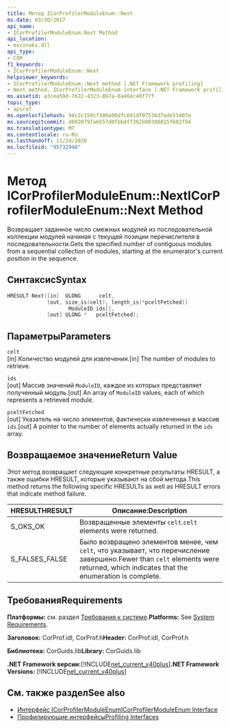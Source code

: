 ```yaml
---
title: Метод ICorProfilerModuleEnum::Next
ms.date: 03/30/2017
api_name:
- ICorProfilerModuleEnum.Next Method
api_location:
- mscorwks.dll
api_type:
- COM
f1_keywords:
- ICorProfilerModuleEnum::Next
helpviewer_keywords:
- ICorProfilerModuleEnum::Next method [.NET Framework profiling]
- Next method, ICorProfilerModuleEnum interface [.NET Framework profiling]
ms.assetid: a3cea59d-7622-4323-897a-0a464c40f77f
topic_type:
- apiref
ms.openlocfilehash: 94c2c159cf386e00dfc0d1df97536d7ade53407e
ms.sourcegitcommit: d8020797a6657d0fbbdff362b80300815f682f94
ms.translationtype: MT
ms.contentlocale: ru-RU
ms.lasthandoff: 11/24/2020
ms.locfileid: "95732948"
---
```

# <a name="icorprofilermoduleenumnext-method"></a><span data-ttu-id="42fe3-102">Метод ICorProfilerModuleEnum::Next</span><span class="sxs-lookup"><span data-stu-id="42fe3-102">ICorProfilerModuleEnum::Next Method</span></span>

<span data-ttu-id="42fe3-103">Возвращает заданное число смежных модулей из последовательной коллекции модулей начиная с текущей позиции перечислителя в последовательности.</span><span class="sxs-lookup"><span data-stu-id="42fe3-103">Gets the specified number of contiguous modules from a sequential collection of modules, starting at the enumerator's current position in the sequence.</span></span>  
  
## <a name="syntax"></a><span data-ttu-id="42fe3-104">Синтаксис</span><span class="sxs-lookup"><span data-stu-id="42fe3-104">Syntax</span></span>  
  
```cpp  
HRESULT Next([in]  ULONG      celt,  
             [out, size_is(celt), length_is(*pceltFetched)]  
                    ModuleID ids[],  
             [out] ULONG *   pceltFetched);  
```  
  
## <a name="parameters"></a><span data-ttu-id="42fe3-105">Параметры</span><span class="sxs-lookup"><span data-stu-id="42fe3-105">Parameters</span></span>  

 `celt`  
 <span data-ttu-id="42fe3-106">[in] Количество модулей для извлечения.</span><span class="sxs-lookup"><span data-stu-id="42fe3-106">[in] The number of modules to retrieve.</span></span>  
  
 `ids`  
 <span data-ttu-id="42fe3-107">[out] Массив значений `ModuleID`, каждое из которых представляет полученный модуль.</span><span class="sxs-lookup"><span data-stu-id="42fe3-107">[out] An array of `ModuleID` values, each of which represents a retrieved module.</span></span>  
  
 `pceltFetched`  
 <span data-ttu-id="42fe3-108">[out] Указатель на число элементов, фактически извлеченных в массив `ids`.</span><span class="sxs-lookup"><span data-stu-id="42fe3-108">[out] A pointer to the number of elements actually returned in the `ids` array.</span></span>  
  
## <a name="return-value"></a><span data-ttu-id="42fe3-109">Возвращаемое значение</span><span class="sxs-lookup"><span data-stu-id="42fe3-109">Return Value</span></span>  

 <span data-ttu-id="42fe3-110">Этот метод возвращает следующие конкретные результаты HRESULT, а также ошибки HRESULT, которые указывают на сбой метода.</span><span class="sxs-lookup"><span data-stu-id="42fe3-110">This method returns the following specific HRESULTs as well as HRESULT errors that indicate method failure.</span></span>  
  
|<span data-ttu-id="42fe3-111">HRESULT</span><span class="sxs-lookup"><span data-stu-id="42fe3-111">HRESULT</span></span>|<span data-ttu-id="42fe3-112">Описание:</span><span class="sxs-lookup"><span data-stu-id="42fe3-112">Description</span></span>|  
|-------------|-----------------|  
|<span data-ttu-id="42fe3-113">S_OK</span><span class="sxs-lookup"><span data-stu-id="42fe3-113">S_OK</span></span>|<span data-ttu-id="42fe3-114">Возвращенные элементы `celt`.</span><span class="sxs-lookup"><span data-stu-id="42fe3-114">`celt` elements were returned.</span></span>|  
|<span data-ttu-id="42fe3-115">S_FALSE</span><span class="sxs-lookup"><span data-stu-id="42fe3-115">S_FALSE</span></span>|<span data-ttu-id="42fe3-116">Было возвращено элементов менее, чем `celt`, что указывает, что перечисление завершено.</span><span class="sxs-lookup"><span data-stu-id="42fe3-116">Fewer than `celt` elements were returned, which indicates that the enumeration is complete.</span></span>|  
  
## <a name="requirements"></a><span data-ttu-id="42fe3-117">Требования</span><span class="sxs-lookup"><span data-stu-id="42fe3-117">Requirements</span></span>  

 <span data-ttu-id="42fe3-118">**Платформы:** см. раздел [Требования к системе](../../get-started/system-requirements.md).</span><span class="sxs-lookup"><span data-stu-id="42fe3-118">**Platforms:** See [System Requirements](../../get-started/system-requirements.md).</span></span>  
  
 <span data-ttu-id="42fe3-119">**Заголовок:** CorProf.idl, CorProf.h</span><span class="sxs-lookup"><span data-stu-id="42fe3-119">**Header:** CorProf.idl, CorProf.h</span></span>  
  
 <span data-ttu-id="42fe3-120">**Библиотека:** CorGuids.lib</span><span class="sxs-lookup"><span data-stu-id="42fe3-120">**Library:** CorGuids.lib</span></span>  
  
 <span data-ttu-id="42fe3-121">**.NET Framework версии:**[!INCLUDE[net_current_v40plus](../../../../includes/net-current-v40plus-md.md)]</span><span class="sxs-lookup"><span data-stu-id="42fe3-121">**.NET Framework Versions:** [!INCLUDE[net_current_v40plus](../../../../includes/net-current-v40plus-md.md)]</span></span>  
  
## <a name="see-also"></a><span data-ttu-id="42fe3-122">См. также раздел</span><span class="sxs-lookup"><span data-stu-id="42fe3-122">See also</span></span>

- [<span data-ttu-id="42fe3-123">Интерфейс ICorProfilerModuleEnum</span><span class="sxs-lookup"><span data-stu-id="42fe3-123">ICorProfilerModuleEnum Interface</span></span>](icorprofilermoduleenum-interface.md)
- [<span data-ttu-id="42fe3-124">Профилирующие интерфейсы</span><span class="sxs-lookup"><span data-stu-id="42fe3-124">Profiling Interfaces</span></span>](profiling-interfaces.md)
